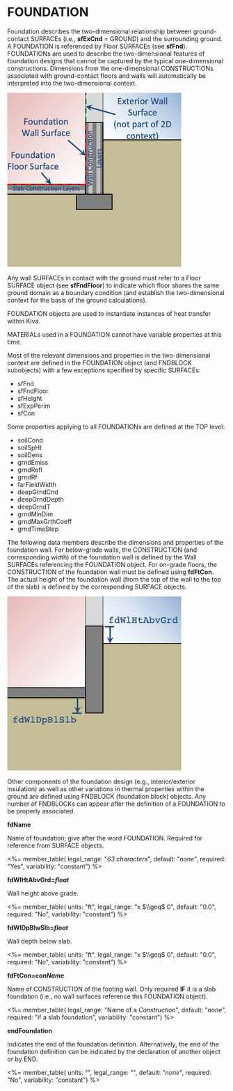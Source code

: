 # FOUNDATION

Foundation describes the two-dimensional relationship between ground-contact SURFACEs (i.e., **sfExCnd** = GROUND) and the surrounding ground. A FOUNDATION is referenced by Floor SURFACEs (see **sfFnd**). FOUNDATIONs are used to describe the two-dimensional features of foundation designs that cannot be captured by the typical one-dimensional constructions. Dimensions from the one-dimensional CONSTRUCTIONs associated with ground-contact floors and walls will automatically be interpreted into the two-dimensional context.

![Two-dimensional context](../assets/images/fd_context.png)

Any wall SURFACEs in contact with the ground must refer to a Floor SURFACE object (see **sfFndFloor**) to indicate which floor shares the same ground domain as a boundary condition (and establish the two-dimensional context for the basis of the ground calculations).

FOUNDATION objects are used to instantiate instances of heat transfer within Kiva.

MATERIALs used in a FOUNDATION cannot have variable properties at this time.

Most of the relevant dimensions and properties in the two-dimensional context are defined in the FOUNDATION object (and FNDBLOCK subobjects) with a few exceptions specified by specific SURFACEs:

- sfFnd
- sfFndFloor
- sfHeight
- sfExpPerim
- sfCon

Some properties applying to all FOUNDATIONs are defined at the TOP level:

- soilCond
- soilSpHt
- soilDens
- grndEmiss
- grndRefl
- grndRf
- farFieldWidth
- deepGrndCnd
- deepGrndDepth
- deepGrndT
- grndMinDim
- grndMaxGrthCoeff
- grndTimeStep

The following data members describe the dimensions and properties of the foundation wall. For below-grade walls, the CONSTRUCTION (and corresponding width) of the foundation wall is defined by the Wall SURFACEs referencing the FOUNDATION object. For on-grade floors, the CONSTRUCTION of the foundation wall must be defined using **fdFtCon**. The actual height of the foundation wall (from the top of the wall to the top of the slab) is defined by the corresponding SURFACE objects.

![Foundation wall dimensions](../assets/images/fd_dims.png)

 Other components of the foundation design (e.g., interior/exterior insulation) as well as other variations in thermal properties within the ground are defined using FNDBLOCK (foundation block) objects. Any number of FNDBLOCKs can appear after the definition of a FOUNDATION to be properly associated.

**fdName**

Name of foundation; give after the word FOUNDATION. Required for reference from SURFACE objects.

<%= member_table(
  legal_range: "*63 characters*",
  default: "*none*",
  required: "Yes",
  variability: "constant") %>

**fdWlHtAbvGrd=*float***

Wall height above grade.

<%= member_table(
  units: "ft",
  legal_range: "x $\\geq$ 0",
  default: "0.0",
  required: "No",
  variability: "constant") %>

**fdWlDpBlwSlb=*float***

<!-- TODO: Optionally below grade? -->
Wall depth below slab.

<%= member_table(
  units: "ft",
  legal_range: "x $\\geq$ 0",
  default: "0.0",
  required: "No",
  variability: "constant") %>

**fdFtCon=*conName***

Name of CONSTRUCTION of the footing wall. Only required **IF** it is a slab foundation (i.e., no wall surfaces reference this FOUNDATION object).

<%= member_table(
  legal_range: "Name of a *Construction*",
  default: "*none*",
  required: "if a slab foundation",
  variability: "constant") %>

**endFoundation**

Indicates the end of the foundation definition. Alternatively, the end of the foundation definition can be indicated by the declaration of another object or by END.

<%= member_table(
  units: "",
  legal_range: "",
  default: "*none*",
  required: "No",
  variability: "constant")
  %>
